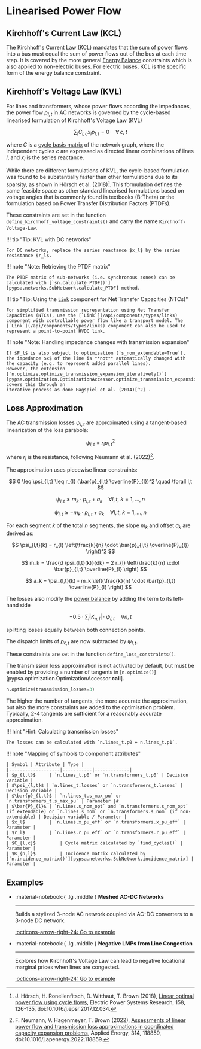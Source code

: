 
# Linearised Power Flow

## Kirchhoff's Current Law (KCL)

The Kirchhoff's Current Law (KCL) mandates that the sum of power flows into a
bus must equal the sum of power flows out of the bus at each time step. It is
covered by the more general [Energy Balance](energy-balance.md) constraints
which is also applied to non-electric buses. For electric buses, KCL is the
specific form of the energy balance constraint.

## Kirchhoff's Voltage Law (KVL)

For lines and transformers, whose power flows according the impedances, the
power flow $p_{l,t}$ in AC networks is governed by the cycle-based linearised formulation
of Kirchhoff's Voltage Law (KVL)

$$\sum_l C_{l,c} x_l p_{l,t} = 0  \quad \forall\, c,t$$

where  $C$ is a [cycle basis
matrix](https://networkx.org/documentation/stable/reference/algorithms/generated/networkx.algorithms.cycles.cycle_basis.html)
of the network graph, where the independent cycles $c$ are expressed as directed
linear combinations of lines $l$, and $x_l$ is the series reactance.

While there are different formulations of KVL, the cycle-based formulation was
found to be substantially faster than other formulations due to its sparsity, as
shown in Hörsch et al. (2018)[^1]. This formulation defines the same feasible
space as other standard linearised formulations based on voltage angles that is
commonly found in textbooks (B-Theta) or the formulation based on Power Transfer
Distribution Factors (PTDFs).

These constraints are set in the function `define_kirchhoff_voltage_constraints()` and carry the name `Kirchhoff-Voltage-Law`.

!!! tip "Tip: KVL with DC networks"

    For DC networks, replace the series reactance $x_l$ by the series resistance $r_l$.

!!! note "Note: Retrieving the PTDF matrix"

    The PTDF matrix of sub-networks (i.e. synchronous zones) can be calculated with [`sn.calculate_PTDF()`][pypsa.networks.SubNetwork.calculate_PTDF] method.

!!! tip "Tip: Using the [`Link`](/api/components/types/links) component for Net Transfer Capacities (NTCs)"

    For simplified transmission representation using Net Transfer Capacities (NTCs), use the [`Link`](/api/components/types/links) component with controllable power flow like a transport model. The [`Link`](/api/components/types/links) component can also be used to represent a point-to-point HVDC link.

!!! note "Note: Handling impedance changes with transmission expansion"

    If $F_l$ is also subject to optimisation (`s_nom_extendable=True`), the impedance $x$ of the line is **not** automatically changed with the capacity (e.g. to represent added parallel lines).
    However, the extension [`n.optimize.optimize_transmission_expansion_iteratively()`][pypsa.optimization.OptimizationAccessor.optimize_transmission_expansion_iteratively] covers this through an
    iterative process as done Hagspiel et al. (2014)[^2] .


## Loss Approximation

The AC transmission losses $\psi_{l,t}$ are approximated using a tangent-based linearization of the loss parabola:

$$
\psi_{l,t} = r_{l} p_{l,t}^2
$$

where $r_l$ is the resistance, following Neumann et al. (2022)[^3].

The approximation uses piecewise linear constraints:

$$
0 \leq \psi_{l,t} \leq r_{l} (\bar{p}_{l,t} \overline{P}_{l})^2 \quad \forall l,t
$$

$$
\psi_{l,t} \geq m_k \cdot p_{l,t} + a_k \quad \forall l,t,\ k = 1, \dots, n
$$

$$
\psi_{l,t} \geq -m_k \cdot p_{l,t} + a_k \quad \forall l,t,\ k = 1, \dots, n
$$

For each segment $k$ of the total $n$ segments, the slope $m_k$ and offset $a_k$ are derived as:

$$
\psi_{l,t}(k) = r_{l} \left(\frac{k}{n} \cdot \bar{p}_{l,t} \overline{P}_{l}) \right)^2
$$

$$
m_k = \frac{d \psi_{l,t}(k)}{dk} = 2 r_{l} \left(\frac{k}{n} \cdot \bar{p}_{l,t} \overline{P}_{l} \right)
$$

$$
a_k = \psi_{l,t}(k) - m_k \left(\frac{k}{n} \cdot \bar{p}_{l,t} \overline{P}_{l} \right)
$$

The losses also modify the [power balance](energy-balance.md) by adding the term to its left-hand side

$$
-0.5 \cdot \sum_{l} |K_{n,l}| \cdot \psi_{l,t} \quad \forall n,t
$$

splitting losses equally between both connection points.

The dispatch limits of $p_{\ell,t}$ are now subtracted by $\psi_{l,t}$.

These constraints are set in the function `define_loss_constraints()`.

The transmission loss approximation is not activated by default, but must be
enabled by providing a number of tangents in [`n.optimize()`][pypsa.optimization.OptimizationAccessor.__call__].

```python
n.optimize(transmission_losses=3)
```

The higher the number of tangents, the more accurate the approximation, but also
the more constraints are added to the optimisation problem. Typically, 2-4
tangents are sufficient for a reasonably accurate approximation.

!!! hint "Hint: Calculating transmission losses"

    The losses can be calculated with `n.lines_t.p0 + n.lines_t.p1`.


!!! note "Mapping of symbols to component attributes"

    | Symbol | Attribute | Type |
    |-------------------|-----------|-------------|
    | $p_{l,t}$     | `n.lines_t.p0` or `n.transformers_t.p0` | Decision variable | 
    | $\psi_{l,t}$ | `n.lines_t.losses` or `n.transformers_t.losses` | Decision variable |
    | $\bar{p}_{l,t}$ | `n.lines_t.s_max_pu` or `n.transformers_t.s_max_pu` | Parameter |#
    | $\bar{P}_{l}$ | `n.lines.s_nom_opt` and `n.transformers.s_nom_opt` (if extendable) or `n.lines.s_nom` or `n.transformers.s_nom` (if non-extendable) | Decision variable / Parameter |
    | $x_l$         | `n.lines.x_pu_eff` or `n.transformers.x_pu_eff` | Parameter |
    | $r_l$         | `n.lines.r_pu_eff` or `n.transformers.r_pu_eff` | Parameter |
    | $C_{l,c}$         | Cycle matrix calculated by `find_cycles()` | Parameter |
    | $K_{n,l}$         | Incidence matrix calculated by [`n.incidence_matrix()`][pypsa.networks.SubNetwork.incidence_matrix] | Parameter |

## Examples


<div class="grid cards" markdown>

-   :material-notebook:{ .lg .middle } **Meshed AC-DC Networks**

    ---

    Builds a stylized 3-node AC network coupled via AC-DC converters to a 3-node DC network.

    [:octicons-arrow-right-24: Go to example](../../examples/ac-dc-lopf.ipynb)


-   :material-notebook:{ .lg .middle } **Negative LMPs from Line Congestion**

    ---

    Explores how Kirchhoff's Voltage Law can lead to negative locational marginal prices when lines are congested.

    [:octicons-arrow-right-24: Go to example](../../examples/negative-prices-kvl-baker.ipynb)

</div>

[^1]: J. Hörsch, H. Ronellenfitsch, D. Witthaut, T. Brown (2018), [Linear optimal power flow using cycle flows](https://www.sciencedirect.com/science/article/abs/pii/S0378779617305138), Electric Power Systems Research, 158, 126-135, doi:10.1016/j.epsr.2017.12.034.

[^2]: S. Hagspiel, C. Jägemann, D. Lindenberger, T. Brown, S. Cherevatskiy, E. Tröster (2014), [Cost-optimal power system extension under flow-based market coupling](https://doi.org/10.1016/j.energy.2014.01.025), Energy, 66, 654-666, doi:10.1016/j.energy.2014.01.025.

[^3]: F. Neumann, V. Hagenmeyer, T. Brown (2022), [Assessments of linear power flow and transmission loss approximations in coordinated capacity expansion problems](https://doi.org/10.1016/j.apenergy.2022.118859), Applied Energy, 314, 118859, doi:10.1016/j.apenergy.2022.118859.